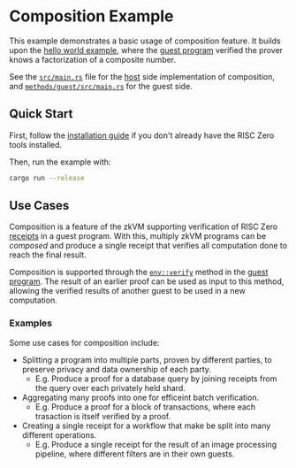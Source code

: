 # Composition Example

This example demonstrates a basic usage of composition feature.
It builds upon the [hello world example](../hello-world), where the [guest program] verified the prover knows a factorization of a composite number.

See the [`src/main.rs`] file for the [host] side implementation of composition, and [`methods/guest/src/main.rs`] for the guest side.

## Quick Start

First, follow the [installation guide] if you don't already have the RISC Zero tools installed.

Then, run the example with:

```bash
cargo run --release
```

[installation guide]: https://dev.risczero.com/api/zkvm/quickstart

## Use Cases

Composition is a feature of the zkVM supporting verification of RISC Zero [receipts] in a guest program.
With this, multiply zkVM programs can be _composed_ and produce a single receipt that verifies all computation done to reach the final result.

Composition is supported through the [`env::verify`] method in the [guest program].
The result of an earlier proof can be used as input to this method, allowing the verified results of another guest to be used in a new computation.

### Examples

Some use cases for composition include:

* Splitting a program into multiple parts, proven by different parties, to preserve privacy and data ownership of each party.
  * E.g. Produce a proof for a database query by joining receipts from the query over each privately held shard.
* Aggregating many proofs into one for efficeint batch verification.
  * E.g. Produce a proof for a block of transactions, where each trasaction is itself verified by a proof.
* Creating a single receipt for a workflow that make be split into many different operations.
  * E.g. Produce a single receipt for the result of an image processing pipeline, where different filters are in their own guests.

[`env::verify`]: https://docs.rs/risc0-zkvm/*/risc0_zkvm/guest/env/fn.verify.html

[`src/main.rs`]: /src/main.rs
[`methods/guest/src/main.rs`]: methods/guest/src/main.rs
[host]: https://dev.risczero.com/terminology#host
[guest program]: https://dev.risczero.com/terminology#guest-program
[receipts]: https://dev.risczero.com/terminology#receipt

